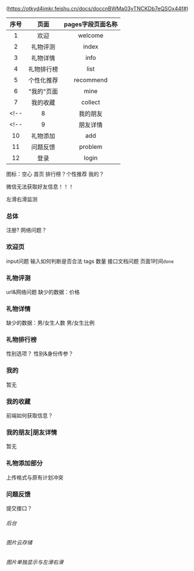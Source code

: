 (https://otkyd4jmkr.feishu.cn/docs/doccnBWMa03yTNCKDb7eQSOx44f#)

| 序号 | 页面 | pages字段页面名称 |
| :---: | :---: | :---: |
| 1 | 欢迎 | welcome |
| 2 | 礼物评测 | index | tab页 |
| 3 | 礼物详情 | info |
| 4 | 礼物排行榜 | list | tab页 |
| 5 | 个性化推荐 | recommend | tab页 |
| 6 | "我的"页面 | mine | tab页 | done
| 7 | 我的收藏 | collect |
<!-- | 8 | 我的朋友 | friend | -->
<!-- | 9 | 朋友详情 | friend_info | -->
| 10 | 礼物添加 | add |  done
| 11 | 问题反馈 | problem |
| 12 | 登录 | login | done

图标：空心 首页 排行榜？个性推荐 我的？

微信无法获取好友信息！！！

左滑右滑监测

### 总体
注册?
网络问题？

### 欢迎页
input问题  输入如何判断是否合法
tags 数量  接口文档问题
页面1时间`done`

### 礼物评测
url&网络问题
缺少的数据：价格

### 礼物详情
缺少的数据：男/女生人数 男/女生比例

### 礼物排行榜
性别选项？
性别&身份传参？

### 我的
暂无

### 我的收藏
前端如何获取信息？

### 我的朋友|朋友详情
暂无

### 礼物添加部分
上传格式与原有计划冲突

### 问题反馈
提交接口？


###### 后台
###### 图片云存储
###### 图片单独显示与左滑右滑
